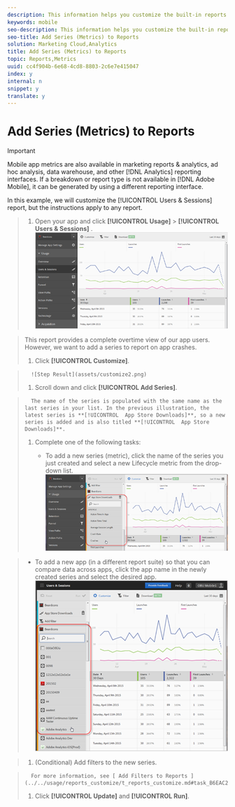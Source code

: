 ```yaml
---
description: This information helps you customize the built-in reports by adding additional series (metrics) or apps in different report suites to compare data.
keywords: mobile
seo-description: This information helps you customize the built-in reports by adding additional series (metrics) or apps in different report suites to compare data.
seo-title: Add Series (Metrics) to Reports
solution: Marketing Cloud,Analytics
title: Add Series (Metrics) to Reports
topic: Reports,Metrics
uuid: cc4f904b-6e68-4cd8-8803-2c6e7e415047
index: y
internal: n
snippet: y
translate: y
---
```


# Add Series (Metrics) to Reports


>[!IMPORTANT]
>
>Mobile app metrics are also available in marketing reports & analytics, ad hoc analysis, data warehouse, and other [!DNL  Analytics] reporting interfaces. If a breakdown or report type is not available in [!DNL  Adobe Mobile], it can be generated by using a different reporting interface. 

In this example, we will customize the [!UICONTROL  Users &amp; Sessions] report, but the instructions apply to any report. 

>1. Open your app and click  **[!UICONTROL  Usage]** > **[!UICONTROL  Users &amp; Sessions]** .
>   ![Step Result](assets/customize1.png) 

>   This report provides a complete overtime view of our app users. However, we want to add a series to report on app crashes. 
>
>1. Click **[!UICONTROL  Customize]**.

>       ![Step Result](assets/customize2.png) 
>1. Scroll down and click **[!UICONTROL  Add Series]**.

>       The name of the series is populated with the same name as the last series in your list. In the previous illustration, the latest series is **[!UICONTROL  App Store Downloads]**, so a new series is added and is also titled **[!UICONTROL  App Store Downloads]**. 
>1. Complete one of the following tasks:
>    
>    * To add a new series (metric), click the name of the series you just created and select a new Lifecycle metric from the drop-down list. ![Step Result](assets/add_series.png) 

>    * To add a new app (in a different report suite) so that you can compare data across apps, click the app name in the newly created series and select the desired app. <a id="fig_FFDFFC4B999C4B50822E4886E42D023D"></a> ![](assets/add_series_app.png) 


>    
>1. (Conditional) Add filters to the new series.

>       For more information, see [ Add Filters to Reports ](../../usage/reports_customize/t_reports_customize.md#task_B6EAC2611CD9477586B2D7C913121C7B). 
>1. Click **[!UICONTROL  Update]** and **[!UICONTROL  Run]**.
